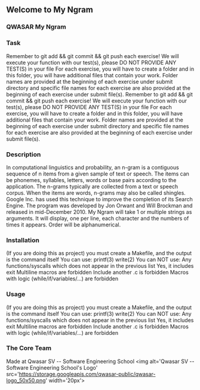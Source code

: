 ## Welcome to My Ngram
### QWASAR My Ngram

### Task
Remember to git add && git commit && git push each exercise! We will execute your function with our test(s), please DO NOT PROVIDE ANY TEST(S) in your file For each exercise, you will have to create a folder and in this folder, you will have additional files that contain your work. Folder names are provided at the beginning of each exercise under submit directory and specific file names for each exercise are also provided at the beginning of each exercise under submit file(s). Remember to git add && git commit && git push each exercise! We will execute your function with our test(s), please DO NOT PROVIDE ANY TEST(S) in your file For each exercise, you will have to create a folder and in this folder, you will have additional files that contain your work. Folder names are provided at the beginning of each exercise under submit directory and specific file names for each exercise are also provided at the beginning of each exercise under submit file(s).

### Description
In computational linguistics and probability, an n-gram is a contiguous sequence of n items from a given sample of text or speech. The items can be phonemes, syllables, letters, words or base pairs according to the application. The n-grams typically are collected from a text or speech corpus. When the items are words, n-grams may also be called shingles. Google Inc. has used this technique to improve the completion of its Search Engine. The program was developed by Jon Orwant and Will Brockman and released in mid-December 2010. My Ngram will take 1 or multiple strings as arguments. It will display, one per line, each character and the numbers of times it appears. Order will be alphanumerical.

### Installation
(If you are doing this as project) you must create a Makefile, and the output is the command itself You can use: printf(3) write(2) You can NOT use: Any functions/syscalls which does not appear in the previous list Yes, it includes exit Multiline macros are forbidden Include another .c is forbidden Macros with logic (while/if/variables/...) are forbidden

### Usage
(If you are doing this as project) you must create a Makefile, and the output is the command itself You can use: printf(3) write(2) You can NOT use: Any functions/syscalls which does not appear in the previous list Yes, it includes exit Multiline macros are forbidden Include another .c is forbidden Macros with logic (while/if/variables/...) are forbidden

### The Core Team
Made at Qwasar SV -- Software Engineering School <img alt='Qwasar SV -- Software Engineering School's Logo' src='https://storage.googleapis.com/qwasar-public/qwasar-logo_50x50.png' width='20px'>
